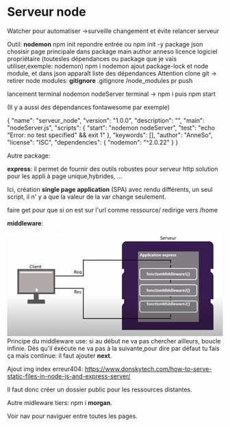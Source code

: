 # Serveur node


Watcher pour automatiser
->surveille changement et évite relancer serveur

Outil: **nodemon**
npm init
repondre entrée
ou
npm init -y
package json
chosisir page principale dans package main
author anneso
licence logiciel propriétaire
(toutesles dépendances ou package que je vais utiliser,exemple: nodemon)
npm i nodemon
ajout package-lock et node module, et dans json apparaît liste des dépendances
Attention clone git -> retirer node modules:
**gitignore**
.gitignore /node_modules pr push

lancement terminal nodemon nodeServer
terminal -> npm i
puis npm start

(Il y a aussi des dépendances fontawesome par exemple)

{
  "name": "serveur_node",
  "version": "1.0.0",
  "description": "",
  "main": "nodeServer.js",
  "scripts": {
    "start": "nodemon nodeServer",
    "test": "echo \"Error: no test specified\" && exit 1"
  },
  "keywords": [],
  "author": "AnneSo",
  "license": "ISC",
  "dependencies": {
    "nodemon": "^2.0.22"
  }
}

Autre package:

**express**:
il permet de fournir des outils robustes pour serveur http
solution pour les appli à page unique,hybrides, ...

Ici, création **single page application** (SPA)
avec rendu différents, un seul script, il n' y a que la valeur de la var change seulement.

faire get pour que si on est sur l'url comme ressource/ redirige vers /home

**middleware**:

![Middleware](img/middleware.png)
Principe du middleware use: si au début ne va pas chercher ailleurs, boucle infinie. Dès qu'il éxécute ne va pas à la suivante,pour dire par défaut tu fais ça mais continue:
il faut ajouter **next**.


Ajout img index erreur404:
https://www.donskytech.com/how-to-serve-static-files-in-node-js-and-express-server/

Il faut donc créer un dossier public pour les ressources distantes.

Autre midleware tiers:
npm i **morgan**.



Voir nav pour naviguer entre toutes les pages.